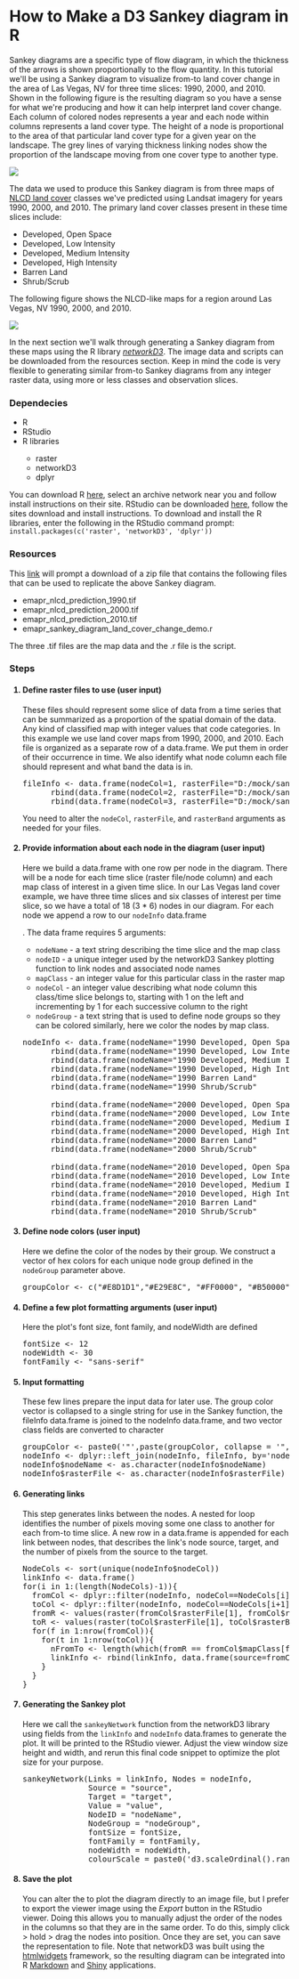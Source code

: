 
<div class="w3-display-container">
            <div class="w3-content w3-container w3-padding-64" style="background: rgba(255, 255, 255, 0.6);">
                <h1>How to Make a D3 Sankey diagram in R</h1>
                <p>
                    Sankey diagrams are a specific type of flow diagram, in which the thickness of the arrows is shown proportionally to the flow quantity. In this tutorial we'll be using a Sankey diagram to visualize from-to land cover change in the area of Las Vegas, NV for three time slices: 1990, 2000, and 2010. Shown in the following figure is the resulting diagram so you have a sense for what we're producing and how it can help interpret land cover change. Each column of colored nodes represents a year and each node within columns represents a land cover type. The height of a node is proportional to the area of that particular land cover type for a given year on the landscape. The grey lines of varying thickness linking nodes show the proportion of the landscape moving from one cover type to another type.    
                </p>
                <img class="w3-image" src="sankey_diagram_las_vegas_landcover_change.png">
                <p>The data we used to produce this Sankey diagram is from three maps of <a href="https://www.mrlc.gov/" target="_blank">NLCD land cover</a> classes we've predicted using Landsat imagery for years 1990, 2000, and 2010. The primary land cover classes present in these time slices include:</p>
                <ul>
                    <li>Developed, Open Space</li>
                    <li>Developed, Low Intensity</li>
                    <li>Developed, Medium Intensity</li>
                    <li>Developed, High Intensity</li>
                    <li>Barren Land</li>
                    <li>Shrub/Scrub</li>
                </ul>
                <p>The following figure shows the NLCD-like maps for a region around Las Vegas, NV 1990, 2000, and 2010.</p>
                <img class="w3-image" src="las_vegas_nlcd.png">
                <p>In the next section we'll walk through generating a Sankey diagram from these maps using the R library <a href="http://christophergandrud.github.io/networkD3/" target="_blank"><i>networkD3</i></a>. The image data and scripts can be downloaded from the <a>resources</a> section. Keep in mind the code is very flexible to generating similar from-to Sankey diagrams from any integer raster data, using more or less classes and observation slices.</p>
                <h3>Dependecies</h3>
                <ul>
                    <li>R</li>
                    <li>RStudio</li>
                    <li>R libraries</li>
                    <ul>
                        <li>raster</li>
                        <li>networkD3</li>
                        <li>dplyr</li>
                    </ul>
                </ul>
                <p>
                    You can download R <a href="https://cran.r-project.org/mirrors.html">here</a>, select an archive network near you and follow install instructions on their site. RStudio can be downloaded <a href="https://www.rstudio.com/">here</a>, follow the sites download and install instructions. To download and install the R libraries, enter the following in the RStudio command prompt: <code>install.packages(c('raster', 'networkD3', 'dplyr'))</code>
                </p>
                <h3>Resources</h3>
                <p>This <a href="emapr_sankey_diagram_land_cover_change_demo.zip">link</a> will prompt a download of a zip file that contains the following files that can be used to replicate the above Sankey diagram.</p>
                <ul>
                    <li>emapr_nlcd_prediction_1990.tif</li>
                    <li>emapr_nlcd_prediction_2000.tif</li>
                    <li>emapr_nlcd_prediction_2010.tif</li>
                    <li>emapr_sankey_diagram_land_cover_change_demo.r</li>
                </ul>
                <p>The three .tif files are the map data and the .r file is the script.</p> 
                <h3>Steps</h3>
                <ol>
                    <h4><li>Define raster files to use (user input)</li></h4>
                    <p>These files should represent some slice of data from a time series that can be summarized as a proportion of the spatial domain of the data. Any kind of classified map with integer values that code categories. In this example we use land cover maps from 1990, 2000, and 2010. Each file is organized as a separate row of a data.frame. We put them in order of their occurrence in time. We also identify what node column each file should represent and what band the data is in.</p>
                    <pre style="overflow-x:auto" class="w3-code w3-light-grey notranslate">fileInfo <- data.frame(nodeCol=1, rasterFile="D:/mock/sankey_nlcd/nlcd_1990.tif", rasterBand=1) %>%
      rbind(data.frame(nodeCol=2, rasterFile="D:/mock/sankey_nlcd/nlcd_2000.tif", rasterBand=1)) %>%
      rbind(data.frame(nodeCol=3, rasterFile="D:/mock/sankey_nlcd/nlcd_2010.tif", rasterBand=1))</pre>
                    <p>You need to alter the <code>nodeCol</code>, <code>rasterFile</code>, and <code>rasterBand</code> arguments as needed for your files.</p>
                    
                    
                    
<h4><li>Provide information about each node in the diagram (user input)</li></h4>
                    <p>Here we build a data.frame with one row per node in the diagram. There will be a node for each time slice (raster file/node column) and each map class of interest in a given time slice. In our Las Vegas land cover example, we have three time slices and six classes of interest per time slice, so we have a total of 18 (3 * 6) nodes in our diagram. For each node we append a row to our <code>nodeInfo</code> data.frame</p>. The data frame requires 5 arguments:
                    <ul>
                        <li><code>nodeName</code> - a text string describing the time slice and the map class</li>
                        <li><code>nodeID</code> - a unique integer used by the networkD3 Sankey plotting function to link nodes and associated node names</li>
                        <li><code>mapClass</code> - an integer value for this particular class in the raster map</li>
                        <li><code>nodeCol</code> - an integer value describing what node column this class/time slice belongs to, starting with 1 on the left and incrementing by 1 for each successive column to the right</li>
                        <li><code>nodeGroup</code> - a text string that is used to define node groups so they can be colored similarly, here we color the nodes by map class.</li>
                    </ul>
              
<pre style="overflow-x:auto" class="w3-code w3-light-grey notranslate">nodeInfo <- data.frame(nodeName="1990 Developed, Open Space"       , nodeID=0,  mapClass=21, nodeCol=1, nodeGroup='a') %>%
      rbind(data.frame(nodeName="1990 Developed, Low Intensity"    , nodeID=1,  mapClass=22, nodeCol=1, nodeGroup='b')) %>%
      rbind(data.frame(nodeName="1990 Developed, Medium Intensity" , nodeID=2,  mapClass=23, nodeCol=1, nodeGroup='c')) %>%
      rbind(data.frame(nodeName="1990 Developed, High Intensity"   , nodeID=3,  mapClass=24, nodeCol=1, nodeGroup='d')) %>%
      rbind(data.frame(nodeName="1990 Barren Land"                 , nodeID=4,  mapClass=31, nodeCol=1, nodeGroup='e')) %>%
      rbind(data.frame(nodeName="1990 Shrub/Scrub"                 , nodeID=5,  mapClass=52, nodeCol=1, nodeGroup='f')) %>%
                 
      rbind(data.frame(nodeName="2000 Developed, Open Space"       , nodeID=6,  mapClass=21, nodeCol=2, nodeGroup='a')) %>%
      rbind(data.frame(nodeName="2000 Developed, Low Intensity"    , nodeID=7,  mapClass=22, nodeCol=2, nodeGroup='b')) %>%
      rbind(data.frame(nodeName="2000 Developed, Medium Intensity" , nodeID=8,  mapClass=23, nodeCol=2, nodeGroup='c')) %>%
      rbind(data.frame(nodeName="2000 Developed, High Intensity"   , nodeID=9,  mapClass=24, nodeCol=2, nodeGroup='d')) %>%
      rbind(data.frame(nodeName="2000 Barren Land"                 , nodeID=10, mapClass=31, nodeCol=2, nodeGroup='e')) %>%
      rbind(data.frame(nodeName="2000 Shrub/Scrub"                 , nodeID=11, mapClass=52, nodeCol=2, nodeGroup='f')) %>%
                 
      rbind(data.frame(nodeName="2010 Developed, Open Space"       , nodeID=12, mapClass=21, nodeCol=3, nodeGroup='a')) %>%
      rbind(data.frame(nodeName="2010 Developed, Low Intensity"    , nodeID=13, mapClass=22, nodeCol=3, nodeGroup='b')) %>%
      rbind(data.frame(nodeName="2010 Developed, Medium Intensity" , nodeID=14, mapClass=23, nodeCol=3, nodeGroup='c')) %>%
      rbind(data.frame(nodeName="2010 Developed, High Intensity"   , nodeID=15, mapClass=24, nodeCol=3, nodeGroup='d')) %>%
      rbind(data.frame(nodeName="2010 Barren Land"                 , nodeID=16, mapClass=31, nodeCol=3, nodeGroup='e')) %>%
      rbind(data.frame(nodeName="2010 Shrub/Scrub"                 , nodeID=17, mapClass=52, nodeCol=3, nodeGroup='f'))</pre>
                    
                    
                    

<h4><li>Define node colors (user input)</li></h4>
                    <p>Here we define the color of the nodes by their group. We construct a vector of hex colors for each unique node group defined in the <code>nodeGroup</code> parameter above.</p>
                    
<pre style="overflow-x:auto" class="w3-code w3-light-grey notranslate">groupColor <- c("#E8D1D1","#E29E8C", "#FF0000", "#B50000", "#D2CDC0", "#DCCA8F")</pre>
                    
                    
<h4><li>Define a few plot formatting arguments (user input)</li></h4>
                    <p>Here the plot's font size, font family, and nodeWidth are defined</p>            
        
<pre style="overflow-x:auto" class="w3-code w3-light-grey notranslate">fontSize <- 12
nodeWidth <- 30
fontFamily <- "sans-serif"</pre>
                    
                    
                    
<h4><li>Input formatting</li></h4>
                    <p>These few lines prepare the input data for later use. The group color vector is collapsed to a single string for use in the Sankey function, the fileInfo data.frame is joined to the nodeInfo data.frame, and two vector class fields are converted to character</p>
<pre style="overflow-x:auto" class="w3-code w3-light-grey notranslate">groupColor <- paste0('"',paste(groupColor, collapse = '", "'),'"')
nodeInfo <- dplyr::left_join(nodeInfo, fileInfo, by='nodeCol')
nodeInfo$nodeName <- as.character(nodeInfo$nodeName)
nodeInfo$rasterFile <- as.character(nodeInfo$rasterFile)</pre>

                    
                    
                    
                    
<h4><li>Generating links</li></h4>
                    <p>This step generates links between the nodes. A nested for loop identifies the number of pixels moving some one class to another for each from-to time slice. A new row in a data.frame is appended for each link between nodes, that describes the link's node source, target, and the number of pixels from the source to the target.</p>
<pre style="overflow-x:auto" class="w3-code w3-light-grey notranslate">NodeCols <- sort(unique(nodeInfo$nodeCol))
linkInfo <- data.frame()
for(i in 1:(length(NodeCols)-1)){
  fromCol <- dplyr::filter(nodeInfo, nodeCol==NodeCols[i])
  toCol <- dplyr::filter(nodeInfo, nodeCol==NodeCols[i+1])
  fromR <- values(raster(fromCol$rasterFile[1], fromCol$rasterBand[1]))
  toR <- values(raster(toCol$rasterFile[1], toCol$rasterBand[1]))
  for(f in 1:nrow(fromCol)){
    for(t in 1:nrow(toCol)){
      nFromTo <- length(which(fromR == fromCol$mapClass[f] & toR == toCol$mapClass[t]))
      linkInfo <- rbind(linkInfo, data.frame(source=fromCol$nodeID[f], target=toCol$nodeID[t], value=nFromTo))
    }
  }
}</pre>

<h4><li>Generating the Sankey plot</li></h4>
                    <p>Here we call the <code>sankeyNetwork</code> function from the networkD3 library using fields from the <code>linkInfo</code> and <code>nodeInfo</code> data.frames to generate the plot. It will be printed to the RStudio viewer. Adjust the view window size height and width, and rerun this final code snippet to optimize the plot size for your purpose.</p>
<pre style="overflow-x:auto" class="w3-code w3-light-grey notranslate">sankeyNetwork(Links = linkInfo, Nodes = nodeInfo,
              Source = "source",
              Target = "target",
              Value = "value",
              NodeID = "nodeName",
              NodeGroup = "nodeGroup",
              fontSize = fontSize,
              fontFamily = fontFamily,
              nodeWidth = nodeWidth,
              colourScale = paste0('d3.scaleOrdinal().range([',groupColor,'])'))</pre>
                    
<h4><li>Save the plot</li></h4>
                    <p>You can alter the to plot the diagram directly to an image file, but I prefer to export the viewer image using the <i>Export</i> button in the RStudio viewer. Doing this allows you to manually adjust the order of the nodes in the columns so that they are in the same order. To do this, simply click > hold > drag the nodes into position. Once they are set, you can save the representation to file. Note that networkD3 was built using the <a href="http://www.htmlwidgets.org/" target="_blank">htmlwidgets</a> framework, so the resulting diagram can be integrated into R <a href="http://rmarkdown.rstudio.com/" target="_blank">Markdown</a> and <a href="http://shiny.rstudio.com/" target="_blank">Shiny</a> applications.</p>                    
                </ol>
            </div>
        </div>
